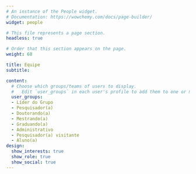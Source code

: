 ```yaml
---
# An instance of the People widget.
# Documentation: https://wowchemy.com/docs/page-builder/
widget: people

# This file represents a page section.
headless: true

# Order that this section appears on the page.
weight: 68

title: Equipe
subtitle:

content:
  # Choose which groups/teams of users to display.
  #   Edit `user_groups` in each user's profile to add them to one or more of these groups.
  user_groups:
  - Líder do Grupo
  - Pesquisador(a)
  - Doutorando(a)
  - Mestrando(a)
  - Graduando(a)
  - Administrativo
  - Pesquisador(a) visitante
  - Aluno(a)
design:
  show_interests: true
  show_role: true
  show_social: true
---
```

